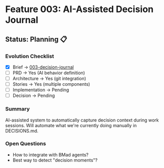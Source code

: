 # Feature 003: AI-Assisted Decision Journal

## Status: Planning 📋

### Evolution Checklist
- [x] Brief → [003-decision-journal](../briefs/003-decision-journal.md)
- [ ] PRD → Yes (AI behavior definition)
- [ ] Architecture → Yes (git integration)
- [ ] Stories → Yes (multiple components)
- [ ] Implementation → Pending
- [ ] Decision → Pending

### Summary
AI-assisted system to automatically capture decision context during work sessions. Will automate what we're currently doing manually in DECISIONS.md.

### Open Questions
- How to integrate with BMad agents?
- Best way to detect "decision moments"?